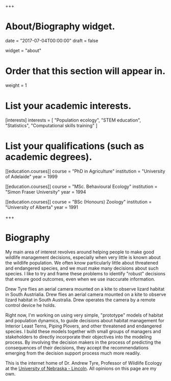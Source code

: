 +++
# About/Biography widget.

date = "2017-07-04T00:00:00"
draft = false

widget = "about"

# Order that this section will appear in.
weight = 1

# List your academic interests.
[interests]
  interests = [
    "Population ecology",
    "STEM education",
    "Statistics",
    "Computational skills training"
  ]

# List your qualifications (such as academic degrees).
[[education.courses]]
  course = "PhD in Agriculture"
  institution = "University of Adelaide"
  year = 1999

[[education.courses]]
  course = "MSc. Behavioural Ecology"
  institution = "Simon Fraser University"
  year = 1994

[[education.courses]]
  course = "BSc (Honours) Zoology"
  institution = "University of Alberta"
  year = 1991
 
+++

# Biography

My main area of interest revolves around helping people to make good wildlife management decisions, especially when very little is known about the wildlife population. We often know particularly little about threatened and endangered species, and we must make many decisions about such species. I like to try and frame these problems to identify "robust" decisions that ensure good outcomes, even when we use inaccurate information.

Drew Tyre flies an aerial camera mounted on a kite to observe lizard habitat in South Austrialia.
Drew flies an aerial camera mounted on a kite to observe lizard habitat in South Australia. Drew operates the camera by a remote control device he holds.

Right now, I'm working on using very simple, "prototype" models of habitat and population dynamics, to guide decisions about habitat management for Interior Least Terns, Piping Plovers, and other threatened and endangered species. I build these models together with small groups of managers and stakeholders to directly incorporate their objectives into the modeling process. By involving the decision makers in the process of predicting the consequences of their decisions, they accept the recommendations emerging from the decision support process much more readily.

This is the internet home of Dr. Andrew Tyre, Professor of Wildlife Ecology at the [University of Nebraska - Lincoln](http://snr.unl.edu/aboutus/who/people/faculty-member.asp?pid=523). All opinions on this page are my own.

